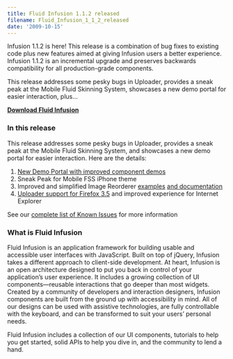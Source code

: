 ```yaml
---
title: Fluid Infusion 1.1.2 released
filename: Fluid_Infusion_1_1_2_released
date: '2009-10-15'
---
```

Infusion 1.1.2 is here! This release is a combination of bug fixes to existing code plus new features aimed
at giving Infusion users a better experience. Infusion 1.1.2 is an incremental upgrade and preserves backwards
compatibility for all production-grade components.

This release addresses some pesky bugs in Uploader, provides a sneak peak at the Mobile Fluid Skinning System,
showcases a new demo portal for easier interaction, plus...

**[Download Fluid Infusion](https://github.com/fluid-project/infusion)**

### In this release

This release addresses some pesky bugs in Uploader, provides a sneak peak at the Mobile Fluid Skinning System,
and showcases a new demo portal for easier interaction.  Here are the details:

1. [New Demo Portal with improved component demos](http://build.fluidproject.org/infusion/demos/)
2. Sneak Peak for Mobile FSS iPhone theme
3. Improved and simplified Image Reorderer [examples](http://fluidproject.org/products/infusion/infusion-demos/)
   [and documentation](http://wiki.fluidproject.org/display/fluid/Image+Reorderer+Tutorial)
4. [Uploader support for Firefox 3.5](http://issues.fluidproject.org/browse/FLUID-3196) and improved
   experience for Internet Explorer

See our [complete list of Known Issues](http://issues.fluidproject.org/secure/IssueNavigator.jspa?requestId=10272&tempMax=1000)
for more information

### What is Fluid Infusion

Fluid Infusion is an application framework for building usable and accessible user interfaces with JavaScript.
Built on top of jQuery, Infusion takes a different approach to client-side development. At heart, Infusion is an
open architecture designed to put you back in control of your application’s user experience. It includes a growing
collection of UI components—reusable interactions that go deeper than most widgets. Created by a community of developers
and interaction designers, Infusion components are built from the ground up with accessibility in mind. All of our
designs can be used with assistive technologies, are fully controllable with the keyboard, and can be transformed
to suit your users’ personal needs.

Fluid Infusion includes a collection of our UI components, tutorials to help you get started, solid APIs to help
you
dive in, and the community to lend a hand.
